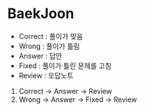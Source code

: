 # BaekJoon

* Correct : 풀이가 맞음
* Wrong : 풀이가 틀림
* Answer : 답안
* Fixed : 풀이가 틀린 문제를 고침
* Review : 오답노트

1. Correct -> Answer -> Review
2. Wrong -> Answer -> Fixed -> Review